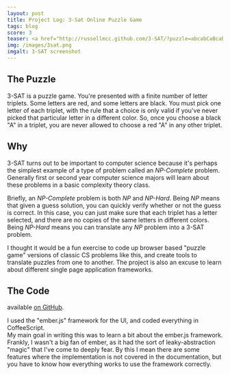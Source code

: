 ```yaml
---
layout: post
title: Project Log: 3-Sat Online Puzzle Game
tags: blog
score: 3
teaser: <a href="http://russellmcc.github.com/3-SAT/?puzzle=abcabCaBcaBC">3-SAT</a> was one-day project to implement a classic CS problem as a browser-based puzzle game.
img: /images/3sat.png
imgalt: 3-SAT screenshot
---
```


## The Puzzle

3-SAT is a puzzle game.  You're presented with a finite number of letter triplets.  Some letters are red, and some letters are black.  You must pick one letter of each triplet, with the rule that a choice is only valid if you've never picked that particular letter in a different color.  So, once you choose a black "A" in a triplet, you are never allowed to choose a red "A" in any other triplet.

</div><div class="post">

## Why

3-SAT turns out to be important to computer science because it's perhaps the simplest example of a type of problem called an _NP-Complete_ problem.  Generally first or second year computer science majors will learn about these problems in a basic complexity theory class.

Briefly, an _NP-Complete_ problem is both _NP_ and _NP-Hard_.  Being _NP_ means that given a guess solution, you can quickly verify whether or not the guess is correct.  In this case, you can just make sure that each triplet has a letter selected, and there are no copies of the same letters in different colors.  Being _NP-Hard_ means you can translate any _NP_ problem into a 3-SAT problem.

I thought it would be a fun exercise to code up browser based "puzzle game" versions of classic CS problems like this, and create tools to translate puzzles from one to another.  The project is also an excuse to learn about different single page application frameworks.

</div><div class="post">

## The Code

available [on GitHub](https://github.com/russellmcc/3-SAT).  

I used the "ember.js" framework for the UI, and coded everything in CoffeeScript.  
My main goal in writing this was to learn a bit about the ember.js framework.  Frankly, I wasn't a big fan of ember, as it had the sort of leaky-abstraction "magic" that I've come to deeply fear.  By this I mean there are some features where the implementation is not covered in the documentation, but you have to know how everything works to use the framework correctly.